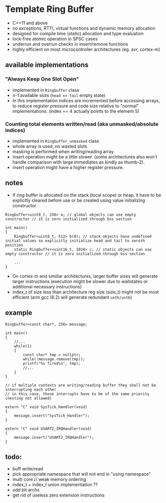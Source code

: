 # Template Ring Buffer

- C++11 and above
- no exceptions, RTTI, virtual functions and dynamic memory allocation
- designed for compile time (static) allocation and type evaluation
- lock-free atomic operation in SPSC cases
- underrun and overrun checks in insert/remove functions
- highly efficient on most microcontroller architectures (eg. avr, cortex-m)

## available implementations

### "Always Keep One Slot Open"

- implemented in `Ringbuffer` class
- n-1 available slots (`head == tail` empty state)
- In this implementation indices are incremented before accessing arrays, to reduce register pressure and code size relative to "normal" implementations.
(index == 4 actually points to the element 5)

### Counting total elements written/read (aka unmasked/absolute indices)

- implemented in `Ringbuffer_unmasked` class
- whole array is used, no wasted slots
- masking is performed when writing/reading array
- insert operation might be a little slower. (some architectures also won't handle comparison with large immediates as kindly as thumb-2).
- insert operation might have a higher register pressure.


## notes

- If ring buffer is allocated on the stack (local scope) or heap, it have to be explicitly cleared before use or be created using value initializing constructor

```
Ringbuffer<uint8_t, 256> a; // global objects can use empty constructor // it is zero initialized through bss section

int main()
{
	Ringbuffer<uint8_t, 512> b(0); // stack objects have undefined initial values so explicitly initialize head and tail to zeroth position
	static Ringbuffer<uint16_t, 1024> c; // static objects can use empty constructor // it is zero initialized through bss section
	
	...
}
```

- On cortex-m and similiar architectures, larger buffer sizes will generate larger instructions (execution might be slower due to waitstates or additional necessary instructions)
- index_t of size less than architecture reg size (size_t) might not be most efficient (arm gcc (6.2) will generate redundant `uxth/uxtb`)

## example

```
Ringbuffer<const char*, 256> message;

int main()
{
	//...
	while(1)
	{
		const char* tmp = nullptr;
		while(!message.remove(tmp));
		printf("%s fired\n", tmp);
		//...
	}
}

// if multiple contexts are writing/reading buffer they shall not be interrupting each other 
// in this case, those interrupts have to be of the same priority (nesting not allowed) 

extern "C" void SysTick_Handler(void)
{
	message.insert("SysTick_Handler");
}

extern "C" void USART2_IRQHandler(void)
{
	message.insert("USART2_IRQHandler");
}
```

## todo:
- buff write/read
- pick appropriate namespace that will not end in "using namespace"
- multi core // weak memory ordering
- index_t + index_t union implementation ??
- odd bit archs
- get rid of useless zero extension instructions